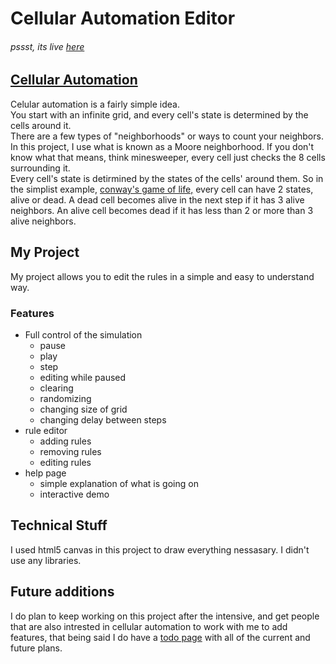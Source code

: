 # Cellular Automation Editor

###### pssst, its live [here](https://drakevorndran.github.io/Canvas_Cellular_Automata/)

## [Cellular Automation](https://en.wikipedia.org/wiki/Cellular_automaton)
Celular automation is a fairly simple idea.  
You start with an infinite grid, and every cell's state is determined by the cells around it.  
There are a few types of "neighborhoods" or ways to count your neighbors. In this project, I use what is known as a Moore neighborhood. If you don't know what that means, think minesweeper, every cell just checks the 8 cells surrounding it.  
Every cell's state is detirmined by the states of the cells' around them. So in the simplist example, [conway's game of life,](https://en.wikipedia.org/wiki/Conway%27s_Game_of_Life) every cell can have 2 states, alive or dead. A dead cell becomes alive in the next step if it has 3 alive neighbors. An alive cell becomes dead if it has less than 2 or more than 3 alive neighbors.
## My Project
My project allows you to edit the rules in a simple and easy to understand way.

### Features
* Full control of the simulation
  * pause
  * play
  * step
  * editing while paused
  * clearing
  * randomizing
  * changing size of grid
  * changing delay between steps
* rule editor
  * adding rules
  * removing rules
  * editing rules
* help page
  * simple explanation of what is going on
  * interactive demo




## Technical Stuff
I used html5 canvas in this project to draw everything nessasary. I didn't use any libraries.


## Future additions
I do plan to keep working on this project after the intensive, and get people that are also intrested in cellular automation to work with me to add features, that being said I do have a [todo page](https://github.com/DrakeVorndran/Canvas_Cellular_Automata/blob/master/todo.md) with all of the current and future plans.